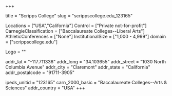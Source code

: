 
+++

title = "Scripps College"
slug = "scrippscollege.edu_123165"

Locations = ["USA","California"]
Control = ["Private not-for-profit"]
CarnegieClassification = ["Baccalaureate Colleges--Liberal Arts"]
AthleticConferences = ["None"]
InstitutionalSize = ["1,000 - 4,999"]
domain = ["scrippscollege.edu"]

Logo = ""

addr_lat = "-117.711336"
addr_long = "34.103655"
addr_street = "1030 North Columbia Avenue"
addr_city = "Claremont"
addr_state = "California"
addr_postalcode = "91711-3905"

ipeds_unitid = "123165"
carn_2000_basic = "Baccalaureate Colleges--Arts & Sciences"
addr_country = "USA"
+++
    
